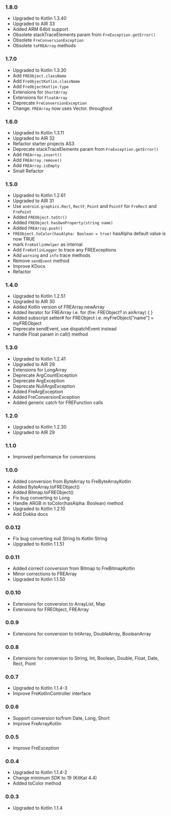 ### 1.8.0
- Upgraded to Kotlin 1.3.40
- Upgraded to AIR 33
- Added ARM 64bit support
- Obsolete stackTraceElements param from `FreException.getError()`
- Obsolete `FreConversionException`
- Obsolete `toFREArray` methods

### 1.7.0
- Upgraded to Kotlin 1.3.30
- Add `FREObject.className`
- Add `FreObjectKotlin.className`
- Add `FreObjectKotlin.type`
- Extensions for `ShortArray`
- Extensions for `FloatArray`
- Deprecate  `FreConversionException`
- Change: `FREArray` now uses Vector.<Type> throughout

### 1.6.0
- Upgraded to Kotlin 1.3.11
- Upgraded to AIR 32
- Refactor starter projects AS3
- Deprecate stackTraceElements param from `FreException.getError()`
- Add `FREArray.insert()`
- Add `FREArray.remove()`
- Add `FREArray.isEmpty`
- Small Refactor

### 1.5.0
- Upgraded to Kotlin 1.2.61
- Upgraded to AIR 31
- Use `android.graphics.Rect`, `RectF`, `Point` and `PointF` for `FreRect` and `FrePoint`
- Added `FREObject.toStr()`
- Added `FREObject.hasOwnProperty(string name)`
- Added `FREArray.push()`
- `FREObject.toColor(hasAlpha: Boolean = true)` hasAlpha default value is now TRUE
- mark `FreKotlinHelper` as internal
- Add `FreKotlinLogger` to trace any FREExceptions
- Add `warning` and `info` trace methods
- Remove `sendEvent` method
- Improve KDocs
- Refactor

### 1.4.0
- Upgraded to Kotlin 1.2.51
- Upgraded to AIR 30
- Added Kotlin version of FREArray.newArray
- Added iterator for FREArray i.e. for (fre: FREObject? in airArray) { }
- Added subscript setter# for FREObject i.e. myFreObject["name"] = myFREObject
- Deprecate sendEvent, use dispatchEvent instead
- handle Float param in call() method

### 1.3.0
- Upgraded to Kotlin 1.2.41
- Upgraded to AIR 29
- Extensions for LongArray
- Deprecate ArgCountException
- Deprecate ArgException
- Deprecate NullArgsException
- Added FreArgException
- Added FreConversionException
- Added generic catch for FREFunction calls

### 1.2.0
- Upgraded to Kotlin 1.2.30
- Upgraded to AIR 29

### 1.1.0
- Improved performance for conversions

### 1.0.0
- Added conversion from ByteArray to FreByteArrayKotlin
- Added ByteArray.toFREObject()
- Added Bitmap.toFREObject()
- Fix bug converting to Long
- Handle ARGB in toColor(hasAlpha: Boolean) method
- Upgraded to Kotlin 1.2.10
- Add Dokka docs

### 0.0.12
- Fix bug converting null String to Kotlin String
- Upgraded to Kotlin 1.1.51

### 0.0.11
- Added correct conversion from Bitmap to FreBitmapKotlin
- Minor corrections to FREArray
- Upgraded to Kotlin 1.1.50

### 0.0.10
- Extensions for conversion to ArrayList, Map
- Extensions for FREObject, FREArray

### 0.0.9  
- Extensions for conversion to IntArray, DoubleArray, BooleanArray

### 0.0.8  
- Extensions for conversion to String, Int, Boolean, Double, Float, Date, Rect, Point

### 0.0.7  
- Upgraded to Kotlin 1.1.4-3
- Improve FreKotlinController interface

### 0.0.6  
- Support conversion to/from Date, Long, Short
- Improve FreArrayKotlin

### 0.0.5  
- Improve FreException

### 0.0.4  
- Upgraded to Kotlin 1.1.4-2
- Change minimum SDK to 19 (KitKat 4.4)
- Added toColor method

### 0.0.3  
- Upgraded to Kotlin 1.1.4
